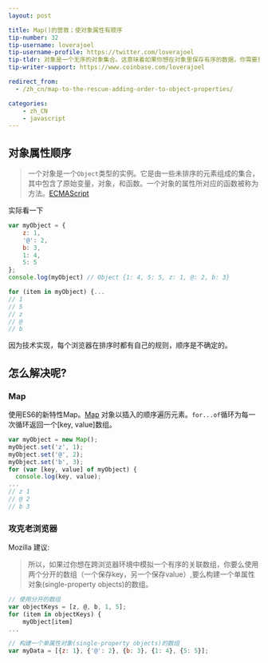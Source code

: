 ```yaml
---
layout: post

title: Map()的营救；使对象属性有顺序
tip-number: 32
tip-username: loverajoel
tip-username-profile: https://twitter.com/loverajoel
tip-tldr: 对象是一个无序的对象集合。这意味着如果你想在对象里保存有序的数据，你需要重新处理它，因为对象里的数据不保证是有序的。
tip-writer-support: https://www.coinbase.com/loverajoel

redirect_from:
  - /zh_cn/map-to-the-rescue-adding-order-to-object-properties/

categories:
    - zh_CN
    - javascript
---
```


## 对象属性顺序

> 一个对象是一个`Object`类型的实例。它是由一些未排序的元素组成的集合，其中包含了原始变量，对象，和函数。一个对象的属性所对应的函数被称为方法。[ECMAScript](http://www.ecma-international.org/publications/files/ECMA-ST-ARCH/ECMA-262,%203rd%20edition,%20December%201999.pdf)

实际看一下

```js
var myObject = {
	z: 1,
	'@': 2,
	b: 3,
	1: 4,
	5: 5
};
console.log(myObject) // Object {1: 4, 5: 5, z: 1, @: 2, b: 3}

for (item in myObject) {...
// 1
// 5
// z
// @
// b
```

因为技术实现，每个浏览器在排序时都有自己的规则，顺序是不确定的。

## 怎么解决呢?

### Map

使用ES6的新特性Map。[Map](https://developer.mozilla.org/zh-CN/docs/Web/JavaScript/Reference/Global_Objects/Map) 对象以插入的顺序遍历元素。`for...of`循环为每一次循环返回一个[key, value]数组。

```js
var myObject = new Map();
myObject.set('z', 1);
myObject.set('@', 2);
myObject.set('b', 3);
for (var [key, value] of myObject) {
  console.log(key, value);
...
// z 1
// @ 2
// b 3
```

### 攻克老浏览器

Mozilla 建议:
> 所以，如果过你想在跨浏览器环境中模拟一个有序的关联数组，你要么使用两个分开的数组（一个保存key，另一个保存value）,要么构建一个单属性对象(single-property objects)的数组。

```js
// 使用分开的数组
var objectKeys = [z, @, b, 1, 5];
for (item in objectKeys) {
	myObject[item]
...

// 构建一个单属性对象(single-property objects)的数组
var myData = [{z: 1}, {'@': 2}, {b: 3}, {1: 4}, {5: 5}];
```